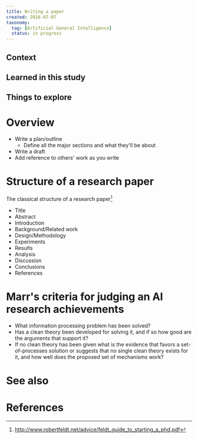 ```yaml
---
title: Writing a paper
created: 2016-07-07
taxonomy:
  tag: [Artificial General Intelligence]
  status: in progress
---
```


## Context

## Learned in this study

## Things to explore

# Overview
* Write a plan/outline
	* Define all the major sections and what they'll be about
* Write a draft
* Add reference to others' work as you write

# Structure of a research paper
The classical structure of a research paper[^1]
* Title
* Abstract
* Introduction
* Background/Related work
* Design/Methodology
* Experiments
* Results
* Analysis
* Discussion
* Conclusions
* References

# Marr's criteria for judging an AI research achievements
* What information processing problem has been solved?
* Has a clean theory been developed for solving it, and if so how good are the arguments that support it?
* If no clean theory has been given what is the evidence that favors a set-of-processes solution or suggests that no single clean theory exists for it, and how well does the proposed set of mechanisms work?

# See also

# References
[^1]: http://www.robertfeldt.net/advice/feldt_guide_to_starting_a_phd.pdf
[^2]: Marr, David. "Artificial intelligence—a personal view." Artificial Intelligence 9.1 (1977): 37-48.